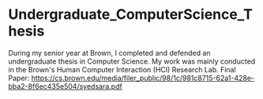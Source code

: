 # Undergraduate_ComputerScience_Thesis


During my senior year at Brown, I completed and defended an undergraduate thesis in Computer Science. My work was mainly conducted in the Brown's Human Computer Interaction (HCI) Research Lab. Final Paper: https://cs.brown.edu/media/filer_public/98/1c/981c8715-62a1-428e-bba2-8f6ec435e504/syedsara.pdf
